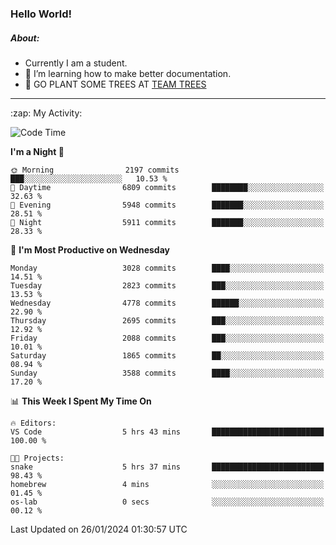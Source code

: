### Hello World!

##### About:
- Currently I am a student.
- 🌱 I’m learning how to make better documentation.
- 🌱 GO PLANT SOME TREES AT [TEAM TREES](https://teamtrees.org/)

---
  <summary>:zap: My Activity:</summary>
  
<!--START_SECTION:waka-->
![Code Time](http://img.shields.io/badge/Code%20Time-1%2C274%20hrs%2011%20mins-blue)

**I'm a Night 🦉** 

```text
🌞 Morning                2197 commits        ███░░░░░░░░░░░░░░░░░░░░░░   10.53 % 
🌆 Daytime                6809 commits        ████████░░░░░░░░░░░░░░░░░   32.63 % 
🌃 Evening                5948 commits        ███████░░░░░░░░░░░░░░░░░░   28.51 % 
🌙 Night                  5911 commits        ███████░░░░░░░░░░░░░░░░░░   28.33 % 
```
📅 **I'm Most Productive on Wednesday** 

```text
Monday                   3028 commits        ████░░░░░░░░░░░░░░░░░░░░░   14.51 % 
Tuesday                  2823 commits        ███░░░░░░░░░░░░░░░░░░░░░░   13.53 % 
Wednesday                4778 commits        ██████░░░░░░░░░░░░░░░░░░░   22.90 % 
Thursday                 2695 commits        ███░░░░░░░░░░░░░░░░░░░░░░   12.92 % 
Friday                   2088 commits        ███░░░░░░░░░░░░░░░░░░░░░░   10.01 % 
Saturday                 1865 commits        ██░░░░░░░░░░░░░░░░░░░░░░░   08.94 % 
Sunday                   3588 commits        ████░░░░░░░░░░░░░░░░░░░░░   17.20 % 
```


📊 **This Week I Spent My Time On** 

```text
🔥 Editors: 
VS Code                  5 hrs 43 mins       █████████████████████████   100.00 % 

🐱‍💻 Projects: 
snake                    5 hrs 37 mins       █████████████████████████   98.43 % 
homebrew                 4 mins              ░░░░░░░░░░░░░░░░░░░░░░░░░   01.45 % 
os-lab                   0 secs              ░░░░░░░░░░░░░░░░░░░░░░░░░   00.12 % 
```


 Last Updated on 26/01/2024 01:30:57 UTC
<!--END_SECTION:waka-->
